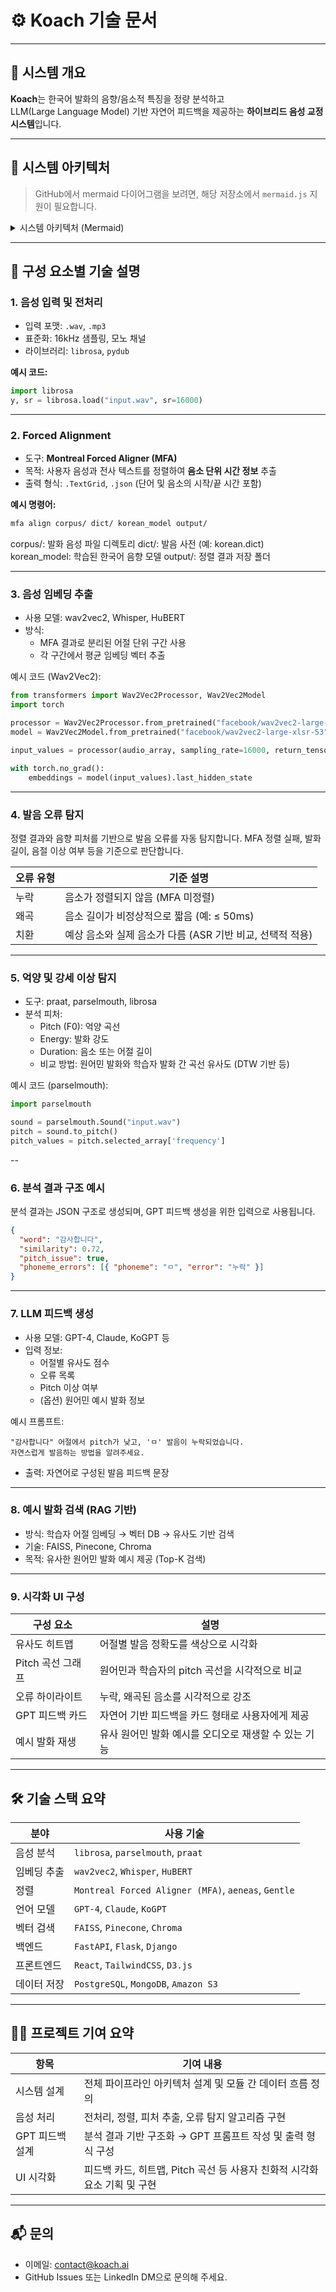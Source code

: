 # ⚙️ Koach 기술 문서

---

## 🧠 시스템 개요

**Koach**는 한국어 발화의 음향/음소적 특징을 정량 분석하고  
LLM(Large Language Model) 기반 자연어 피드백을 제공하는 **하이브리드 음성 교정 시스템**입니다.

---

## 🧱 시스템 아키텍처

> GitHub에서 mermaid 다이어그램을 보려면, 해당 저장소에서 `mermaid.js` 지원이 필요합니다.

<details>
<summary>시스템 아키텍처 (Mermaid)</summary>

```mermaid
flowchart TD

    A[학습자 음성 입력] --> B1[음성 전처리]

    B1 --> B2[Forced Alignment\n(단어/음소 정렬)]
    B1 --> B3[음향 피처 추출\n(Pitch, Duration 등)]
    B1 --> B4[음성 임베딩 추출\n(Wav2Vec2 / Whisper)]

    B2 --> C1[발음 오류 탐지]
    B3 --> C2[억양 및 강세 이상 탐지]
    B4 --> C3[원어민 발화와 유사도 분석]

    C1 --> D[LLM 피드백 프롬프트 구성\n(분석 결과 통합)]
    C2 --> D
    C3 --> D

    D --> E[LLM 피드백 결과 생성\n(분석 기반 프롬프트)]

    E --> F[UI 출력\n시각화 및 피드백 카드]
```

</details>

---

## 🔧 구성 요소별 기술 설명

### 1. 음성 입력 및 전처리

- 입력 포맷: `.wav`, `.mp3`
- 표준화: 16kHz 샘플링, 모노 채널
- 라이브러리: `librosa`, `pydub`

**예시 코드:**

```python
import librosa
y, sr = librosa.load("input.wav", sr=16000)
```

---

### 2. Forced Alignment

- 도구: **Montreal Forced Aligner (MFA)**
- 목적: 사용자 음성과 전사 텍스트를 정렬하여 **음소 단위 시간 정보** 추출
- 출력 형식: `.TextGrid`, `.json` (단어 및 음소의 시작/끝 시간 포함)

**예시 명령어:**

```bash
mfa align corpus/ dict/ korean_model output/
```

corpus/: 발화 음성 파일 디렉토리
dict/: 발음 사전 (예: korean.dict)
korean_model: 학습된 한국어 음향 모델
output/: 정렬 결과 저장 폴더

---

### 3. 음성 임베딩 추출

- 사용 모델: wav2vec2, Whisper, HuBERT
- 방식:
  - MFA 결과로 분리된 어절 단위 구간 사용
  - 각 구간에서 평균 임베딩 벡터 추출

예시 코드 (Wav2Vec2):

```python
from transformers import Wav2Vec2Processor, Wav2Vec2Model
import torch

processor = Wav2Vec2Processor.from_pretrained("facebook/wav2vec2-large-xlsr-53")
model = Wav2Vec2Model.from_pretrained("facebook/wav2vec2-large-xlsr-53")

input_values = processor(audio_array, sampling_rate=16000, return_tensors="pt").input_values

with torch.no_grad():
    embeddings = model(input_values).last_hidden_state
```

---

### 4. 발음 오류 탐지

정렬 결과와 음향 피처를 기반으로 발음 오류를 자동 탐지합니다.
MFA 정렬 실패, 발화 길이, 음절 이상 여부 등을 기준으로 판단합니다.

| 오류 유형 | 기준 설명                                                 |
| --------- | --------------------------------------------------------- |
| 누락      | 음소가 정렬되지 않음 (MFA 미정렬)                         |
| 왜곡      | 음소 길이가 비정상적으로 짧음 (예: ≤ 50ms)                |
| 치환      | 예상 음소와 실제 음소가 다름 (ASR 기반 비교, 선택적 적용) |

---

### 5. 억양 및 강세 이상 탐지

- 도구: praat, parselmouth, librosa
- 분석 피처:
  - Pitch (F0): 억양 곡선
  - Energy: 발화 강도
  - Duration: 음소 또는 어절 길이
  - 비교 방법: 원어민 발화와 학습자 발화 간 곡선 유사도 (DTW 기반 등)

예시 코드 (parselmouth):

```python
import parselmouth

sound = parselmouth.Sound("input.wav")
pitch = sound.to_pitch()
pitch_values = pitch.selected_array['frequency']
```

--

### 6. 분석 결과 구조 예시

분석 결과는 JSON 구조로 생성되며, GPT 피드백 생성을 위한 입력으로 사용됩니다.

```json
{
  "word": "감사합니다",
  "similarity": 0.72,
  "pitch_issue": true,
  "phoneme_errors": [{ "phoneme": "ㅁ", "error": "누락" }]
}
```

---

### 7. LLM 피드백 생성

- 사용 모델: GPT-4, Claude, KoGPT 등
- 입력 정보:
  - 어절별 유사도 점수
  - 오류 목록
  - Pitch 이상 여부
  - (옵션) 원어민 예시 발화 정보

예시 프롬프트:

```
"감사합니다" 어절에서 pitch가 낮고, 'ㅁ' 발음이 누락되었습니다.
자연스럽게 발음하는 방법을 알려주세요.
```

- 출력: 자연어로 구성된 발음 피드백 문장

---

### 8. 예시 발화 검색 (RAG 기반)

- 방식: 학습자 어절 임베딩 → 벡터 DB → 유사도 기반 검색
- 기술: FAISS, Pinecone, Chroma
- 목적: 유사한 원어민 발화 예시 제공 (Top-K 검색)

---

### 9. 시각화 UI 구성

| 구성 요소         | 설명                                                 |
| ----------------- | ---------------------------------------------------- |
| 유사도 히트맵     | 어절별 발음 정확도를 색상으로 시각화                 |
| Pitch 곡선 그래프 | 원어민과 학습자의 pitch 곡선을 시각적으로 비교       |
| 오류 하이라이트   | 누락, 왜곡된 음소를 시각적으로 강조                  |
| GPT 피드백 카드   | 자연어 기반 피드백을 카드 형태로 사용자에게 제공     |
| 예시 발화 재생    | 유사 원어민 발화 예시를 오디오로 재생할 수 있는 기능 |

---

## 🛠️ 기술 스택 요약

| 분야        | 사용 기술                                           |
| ----------- | --------------------------------------------------- |
| 음성 분석   | `librosa`, `parselmouth`, `praat`                   |
| 임베딩 추출 | `wav2vec2`, `Whisper`, `HuBERT`                     |
| 정렬        | `Montreal Forced Aligner (MFA)`, `aeneas`, `Gentle` |
| 언어 모델   | `GPT-4`, `Claude`, `KoGPT`                          |
| 벡터 검색   | `FAISS`, `Pinecone`, `Chroma`                       |
| 백엔드      | `FastAPI`, `Flask`, `Django`                        |
| 프론트엔드  | `React`, `TailwindCSS`, `D3.js`                     |
| 데이터 저장 | `PostgreSQL`, `MongoDB`, `Amazon S3`                |

---

## 👨‍💻 프로젝트 기여 요약

| 항목            | 기여 내용                                                                 |
| --------------- | ------------------------------------------------------------------------- |
| 시스템 설계     | 전체 파이프라인 아키텍처 설계 및 모듈 간 데이터 흐름 정의                 |
| 음성 처리       | 전처리, 정렬, 피처 추출, 오류 탐지 알고리즘 구현                          |
| GPT 피드백 설계 | 분석 결과 기반 구조화 → GPT 프롬프트 작성 및 출력 형식 구성               |
| UI 시각화       | 피드백 카드, 히트맵, Pitch 곡선 등 사용자 친화적 시각화 요소 기획 및 구현 |

---

## 📬 문의

- 이메일: contact@koach.ai
- GitHub Issues 또는 LinkedIn DM으로 문의해 주세요.
